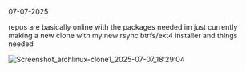 


07-07-2025

repos are basically online with the packages needed im just currently making a new clone with my new rsync btrfs/ext4 installer and things needed

![Screenshot_archlinux-clone1_2025-07-07_18:29:04](https://github.com/user-attachments/assets/8930e548-ec0f-4ca6-9e37-440cbdc12547)

